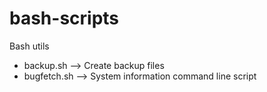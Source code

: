 # bash-scripts
Bash utils

+ backup.sh        --> Create backup files
+ bugfetch.sh      --> System information command line script
